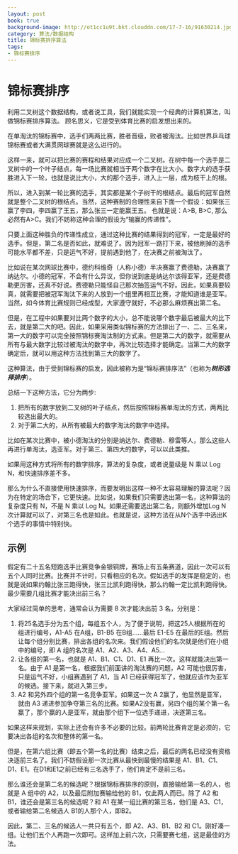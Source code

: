 ```yaml
---
layout: post
book: true
background-image: http://ot1cc1u9t.bkt.clouddn.com/17-7-16/91630214.jpg
category: 算法/数据结构
title: 锦标赛排序算法
tags:
- 锦标赛排序
---
```


锦标赛排序
===
利用二叉树这个数据结构，或者说工具，我们就能实现一个经典的计算机算法，叫做锦标赛排序算法。
顾名思义，它是受到体育比赛的启发想出来的。

在单淘汰的锦标赛中，选手们两两比赛，胜者晋级，败者被淘汰。比如世界乒乓球锦标赛或者大满贯网球赛就是这么进行的。

这样一来，就可以把比赛的赛程和结果对应成一个二叉树。在树中每一个选手是二叉树中的一个叶子结点，每一场比赛就相当于两个数字在比大小。数字大的选手获胜进入下一轮，也就是说比大小，大的那个选手，进入上一层，成为枝干上的根。

所以，进入到某一轮比赛的选手，其实都是某个子树干的根结点。最后的冠军自然就是整个二叉树的根结点。当然，这种赛制的合理性来自下面一个假设：如果张三赢了李四，李四赢了王五，那么张三一定能赢王五。
也就是说：A>B, B>C, 那么必然有A>C。我们不妨称这种合理的假设为“输赢的传递性”。

只要上面这种胜负的传递性成立，通过这种比赛的结果得到的冠军，一定是最好的选手。但是，第二名是否如此，就难说了。因为冠军一路打下来，被他刷掉的选手可能水平都不差，只是运气不好，提前遇到他了，在决赛之前被淘汰了。

比如说在某次网球比赛中，德约科维奇（人称小德）半决赛赢了费德勒，决赛赢了纳达尔。小德的冠军，不会有什么异议，但你说到底是纳达尔该得亚军，还是费德勒更厉害，还真不好说。费德勒只能怪自己那次抽签运气不好。因此，如果真要较真，就需要把被冠军淘汰下来的人放到一个组里再相互比赛，才能知道谁是亚军。当然，如今体育比赛规则已经成型，大家遵守就好，不必那么麻烦赛出第二名。

但是，在工程中如果要对比两个数字的大小，总不能说哪个数字最后被最大的比下去，就是第二大的吧。因此，如果采用类似锦标赛的方法排出了一、二、三名来，第一大的数字可以完全按照锦标赛淘汰制的方式来。但是第二大的数字，就需要从所有与最大数字比较过被淘汰的数字中，再次比较选择才能确定。当第二大的数字确定后，就可以用这种方法找到第三大的数字了。

这种算法，由于受到锦标赛的启发，因此被称为是“锦标赛排序法”（也称为***树形选择排序***）。

总结一下这种方法，它分为两步:

1. 把所有的数字放到二叉树的叶子结点，然后按照锦标赛单淘汰的方式，两两比较选出最大的。
2. 对于第二大的，从所有被最大的数字淘汰的数字中选择。

比如在某次比赛中，被小德淘汰的分别是纳达尔、费德勒、穆雷等人，那么这些人再进行单淘汰，选亚军。对于第三、第四大的数字，可以以此类推。

如果用这种方式将所有的数字排序，算法的复杂度，或者说量级是 N 乘以 Log N，和快速排序差不多。

那么为什么不直接使用快速排序，而要发明出这样一种不太容易理解的算法呢？因为在特定的场合下，它更快速。比如说，如果我们只需要选出第一名，这种算法的复杂度只有 N，不是 N 乘以 Log N。如果还需要选出第二名，则额外增加Log N 次计算就可以了，对第三名也是如此。也就是说，这种方法在从N个选手中选出K个选手的事情中特别快。

示例
---
假定有二十五名短跑选手比赛竞争金银铜牌，赛场上有五条赛道，因此一次可以有五个人同时比赛。比赛并不计时，只看相应的名次。假如选手的发挥是稳定的，也就是说如果约翰比张三跑得快，张三比凯利跑得快，那么约翰一定比凯利跑得快。最少需要几组比赛才能决出前三名？

大家经过简单的思考，通常会认为需要 8 次才能决出前 3 名，分别是：

1. 将25名选手分为五个组，每组五个人，为了便于说明，把这25人根据所在的组进行编号，A1-A5 在A组，B1-B5 在B组……最后 E1-E5 在最后的E组。然后让每个组分别比赛，排出各组的名次来。我们假设他们的名次就是他们在小组中的编号，即 A 组的名次是 A1、A2、A3、A4、A5...
2. 让各组的第一名，也就是 A1、B1、C1、D1、E1 再比一次。这样就能决出第一名。由于 A1 是第一名，根据我们前面讲的淘汰赛的问题，A2 可能也很厉害，只是运气不好，小组赛遇到了 A1，当 A1 已经获得冠军了，他就应该作为亚军的候选。接下来，就进入第三步。
3. A2 和另外四个组的第一名竞争亚军。如果这一次 A 2赢了，他显然是亚军，就由 A3 递进参加争夺第三名的比赛。如果A2没有赢，另四个组的某个第一名赢了，那个赢的人是亚军，就由那个组下一位选手递进，决逐第三名。

如果这样来规划，实际上还会有许多不必要的比较。前两轮比赛肯定是必须的，它要决出各组的名次和整体的第一名。

但是，在第六组比赛（即五个第一名的比赛）结束之后，最后的两名已经没有资格决逐前三名了。我们不妨假设那一次比赛从最快到最慢的结果是 A1、B1、C1、D1、E1。在D1和E1之前已经有三名选手了，他们肯定不是前三名。

那么谁还会是第二名的候选呢？根据锦标赛排序的原则，直接输给第一名的人，也就是 A 组中的 A2，以及最后附加赛输给他的 B1，仅此两人而已。除了 A2 和 B1，谁还会是第三名的候选呢？和 A1 在某一组比赛的第三名，他们是 A3、C1，或者输给第二名候选人 B1的人那个人，即B2。

因此，第二、三名的候选人一共只有五个，即 A2、A3、B1、B2 和 C1。刚好凑一组。让他们五个人再跑一次即可。这样加上前六次，只需要赛七组，这是最佳的方法。
